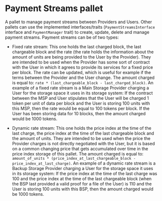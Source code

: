 # Payment Streams pallet

A pallet to manage payment streams between Providers and Users.
Other pallets can use the implemented interfaces/traits (`PaymentStreamsInterface` interface and `PaymentManager` trait) to create, update, delete and manage payment streams.
Payment streams can be of two types:

- Fixed rate stream: This one holds the last charged block, the last chargeable block and the rate (the rate holds the information about the amount of units are being provided to the User by the Provider). They are intended to be used when the Provider has some sort of contract with the User in which it agrees to provide its services for a fixed price per block. The rate can be updated, which is useful for example if the terms between the Provider and the User change. The amount charged is equal to: `rate * (last_chargeable_block - last_charged_block)`.
An example of a fixed rate stream is a Main Storage Provider charging a User for the storage space it uses in its storage system: If the contract between the MSP and User stipulates that the User will be charged 1 token per unit of data per block and the User is storing 100 units with this MSP, then the rate would be equal to 100 tokens per block. If the User has been storing data for 10 blocks, then the amount charged would be 1000 tokens.

- Dynamic rate stream: This one holds the price index at the time of the last charge, the price index at the time of the last chargeable block and the amount of units. They are intended to be used when the price the Provider charges is not directly negotiated with the User, but it is based on a common changing price that gets accumulated over time in the price index storage of this pallet. The amount charged is equal to: `amount_of_units * (price_index_at_last_chargeable_block - price_index_at_last_charge)`.
An example of a dynamic rate stream is a Backup Storage Provider charging a User for the storage space it uses in its storage system: If the price index at the time of the last charge was 100 and the price index at the time of the last chargeable block (when the BSP last provided a valid proof for a file of the User) is 110 and the User is storing 100 units with this BSP, then the amount charged would be 1000 tokens.
